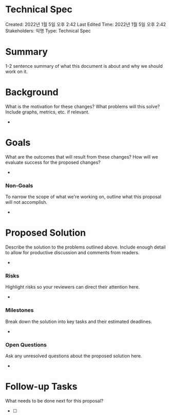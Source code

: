 # Technical Spec

Created: 2022년 1월 5일 오후 2:42
Last Edited Time: 2022년 1월 5일 오후 2:42
Stakeholders: 익명
Type: Technical Spec

# Summary

1-2 sentence summary of what this document is about and why we should work on it. 

# Background

What is the motivation for these changes? What problems will this solve? Include graphs, metrics, etc. if relevant. 

- 

# Goals

What are the outcomes that will result from these changes? How will we evaluate success for the proposed changes? 

- 

### Non-Goals

To narrow the scope of what we're working on, outline what this proposal will not accomplish.

- 

# Proposed Solution

Describe the solution to the problems outlined above. Include enough detail to allow for productive discussion and comments from readers.

- 

### Risks

Highlight risks so your reviewers can direct their attention here. 

- 

### Milestones

Break down the solution into key tasks and their estimated deadlines. 

- 

### Open Questions

Ask any unresolved questions about the proposed solution here.

- 

# Follow-up Tasks

What needs to be done next for this proposal? 

- [ ]